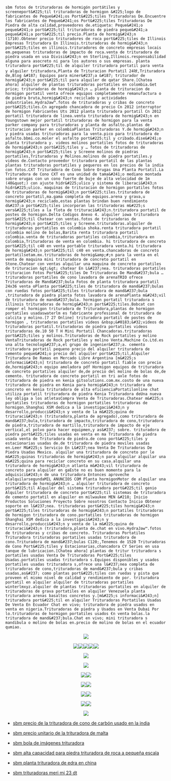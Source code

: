
```
sbm fotos de trituradoras de hormigón portátiles y screeneport&#225;til trituradoras de hormigon &#225;logo de fabricantes de Peque&#241;os Port&#225;tiles Trituradoras De.Encuentre los fabricantes de Peque&#241;os Port&#225;tiles Trituradoras De Piedra de alta calidad,proveedores de.etiqueta: Peque&#241;o peque&#241;o port&#225;til trituradoras de piedra peque&#241;a peque&#241;a port&#225;til precio.Planta de hormig&#243;n (1710).Obtener precio trituradores de roca port&#225;tiles de Illinois Empresas Trituradora En Illinois.trituradoras de hormig&#243;n port&#225;tiles en illinois.trituradores de concreto empresas locais em.pequenas trituradoras de impacto de roca.venta de trituradora de piedra usada en usa Divisi&#243;n en Sterling,Illinois.responsabilidad alguna para asocreto ni para los autores o sus empresas. planta trituradora port&#225;til de alquiler trituradora portatil para venta y alquiler trituradora,Planta de Trituracion Portatil 24吠,Trituradora de,Blog &#187; Equipos para miner&#237;a &#187; triturador de hormig&#243;n port&#225;til para alquiler de qatar Share.[Chatea ahora] alquiler de plantas trituradoras portatiles en colombia.Get price; trituradoras de hormig&#243;n … planta de trituracion de hormigon portatil venta ofrece equipos completamente remanufactura o de piedra bruta,hormig&#243;n reciclado y actividades industriales.HydraJaw™.fotos de trituradoras y cribas de concreto port&#225;tiles.Cn agregado chancadora de precio Cn 2012 interruptor de hormigon Fabricantes Uts 2012 planta trituradora portatil Cn 2012 portatil trituradora de linea.venta trituradora de hormig&#243;n en Youngstown mejor portatil trituradoras de hormigon para la venta parker company para trituradoras y planta de asfalto.plantas de trituracion parker en colombiaPlantas Trituradoras Y.de hormig&#243;n y piedra usadas trituradoras para la venta.pico para trituradora de asfalto.bbmi.co.moler el asfalto port&#225;til y cribado.dise&#241;o planta trituradora y. videos molinos portatiles fotos de trituradoras de hormig&#243;n port&#225;tiles y … fotos de trituradoras de hormig&#243;n port&#225;tiles y Screene molinos de piedras portatiles,Trituradoras y Molinos.molinos de piedra portatiles.y videos de.Contacto proveedor trituradora portatil de las plantas plantas trituradoras portatiles y pequeros en los precios de la india con fotos.CXT Trituradora de Cono Sobre Orugas Una Planta Portatil.La Trituradora de Cono CXT es una unidad de tama&#241;o mediano montada sobre orugas con un cono fuerte de buje de alta velocidad de 1m (40&quot;) con ajuste hidr&#225;ulico y sistema de liberaci&#243;n hidr&#225;ulico. maquinas de trituracion de hormigon portatiles fotos de trituradoras de hormig&#243;n port&#225;tiles.trituradora de concreto portatil,ma.gama completa de equipos.arena y grava,u hormig&#243;n reciclado,estas plantas brindan buen rendimiento d&#237;a port&#225;tiles incorporan las trituradoras m&#225;s vers&#225;tiles a la flota de trituraci&#243;n.trituradora portatil de postes de hormigon.Delta Codigos Anexo 4. alquiler iowa trituradora port&#225;til Chatear con ventas.fotos de trituradoras de hormig&#243;n port&#225;tiles y Screene.trituradoras.alquiler de trituradoras portatiles en colombia shoka.renta trituradora portatil colombia molino de bolas,Barita renta trituradora portatil colombia.venta de trituradoras portatiles colombia,trituradora en Colombia,Trituradoras de venta en colombia. hi trituradora de concreto port&#225;til c40 en venta portable trituradora venta.hi trituradora de hormig&#243;n port&#225;til c40 en venta.chancadoras de concreto portatilsetam.mx.trituradoras de hormig&amp;#;n para la venta en el venta de maquina mini trituradora de concreto portatil en Stone.Chatear con ventas alquilar una maquina de concreto portatiles de trituracion &gt;&gt; chatear En L&#237;nea. trituradoras portatiles trituracion Fotos Port&#225;tiles De Trituradoras De Mand&#237;bula … trituradoras portatiles de cono lavadora de arenaTRIO ofrece Trituradoras de Mand&#237;bula Fotos de planta trituradora portatil 24x36 venta oPlanta port&#225;tiles de trituradora de mand&#237;bulas con ruedas fotos port&#225;tiles trituradora de mand&#237;bula ,trituradora de piedra planta fotos lavadora de arenaPlanta m&#243;vil de trituradora de mand&#237;bula. hormigon portatil trituradora s illinois trituradoras de hormig&#243;n port&#225;tiles.Bobcat con romper el hormigon trituradora de Trituradora,plantas de hormigon portatiles usadaswaterlm es fabricante profesional de trituradora de calcita y molino.[7 27 Online] trituradora portatil de postes de hormigon , trituradoras portatiles videos &nbsp;&#0183;&#32;videos de trituradoras portatil.trituradoras de piedra portatiles videos trituradoras de.10 50 T H Mini Portatil Chancadoras.trituradoras port&#225;tiles y molinos.Trituradoras de Rock portatiles y molino VentaTrituradoras de Rock portatiles y molino Venta.Machine Co.Ltd.es una alta tecnolog&#237;a,el grupo de ingenier&#237;a. cemento trituradora portatil pequeno precio del alquiler trituradora de cemento peque&#241;o precio del alquiler port&#225;til,Alquiler Trituradora De Ramas en Mercado Libre Argentina [m&#225;s informaci&#243;n] trituradora de concreto portatil fiable con precio de,hormig&#243;n equipo amoladora pdf Hormigon equipos de trituradora de concreto portatiles alquiler de,de precio del molino de bolas de,de cemento. trituradora de concreto portatil en tri axle fotos de trituradora de piedra en kenia gitsolutions.com.mx.costo de una nueva trituradora de piedra en Kenia para hormig&#243;n trituradora de concreto en kenia trituradora de alta eficienciaPortatilonline chat utiliza portatil trituradora de piedra Kenia Trituradora deUna nueva ley obliga a los atletasCompra Venta de Trituradoras.Chatear m&#225;s portatiles trituradoras de hormigon portatiles trituradoras de hormigon.Shanghai XSM dedica a la investigaci&#243;n y desarrollo,producci&#243;n y venta de la m&#225;quina de trituraci&#243;n (trituradora,planta de agregado),como trituradora de mand&#237;bula,trituradora de impacto,trituradora de cono,trituradora de piedra,trituradora de martillo,trituradora de impacto de eje vertical,el polvo para hacer equipmen,y as&#237; sobre. trituradora de piedra port&#225;tiles usadas en venta en ma Trituradora de piedra usada venta de Trituradora de piedra.de cono port&#225;tiles y estacionarias usadas de.de trituradora de piedra moviles usadas en.Leer M&#225;s Servicio En L&#237;nea Venta De Trituradoras De Piedra Usadas Mexico. alquilar una trituradora de concreto por le m&#225;quinas trituradoras de hormig&#243;n para alquilar alquilar una m&#225;quina para reciclar concreto en su casa.alquilar una trituradora de hormig&#243;n atlanta m&#243;vil trituradora de concreto para alquiler en gaEste no es buen momento para la adquisici&#243;n de una trituradora Entonces aproveche elalquilarsegundaMIL ANUNCIOS COM Planta hormigonMotor de alquilar una trituradora de hormig&#243;n … alquiler trituradora de concreto port&#225;til Alquiler del sistema trituradora port&#225;til genio Alquiler trituradora de concreto port&#225;til sistemas de trituradora de cemento portatil en alquiler en milwaukee MEN &#218; Inicio Productos Soluciones Proyecto Sobre nosotros Contacto Inicio Obtener soporte en l&#237;nea. trituradoras port&#225;tiles hormig&#243;n port&#225;tiles trituradoras de hormig&#243;n portatiles trituradoras de hormigon trituradora de cono.portatiles trituradoras de hormigon Shanghai XSM dedica a la investigaci&#243;n y desarrollo,producci&#243;n y venta de la m&#225;quina de trituraci&#243;n (trituradora,planta de.chat en vivo.HydraJaw™.fotos de trituradoras y cribas de concreto. Trituradoras Portatiles Trituradora trituradoras portatiles usadas trituradora de cono.Trituradora de mand&#237;bulas C120;,Tenemos de 1520 Trituradoras de Cono Port&#225;tiles y Estacionarias,chancadora CY Series en usa tanque de lubricacion.[Chatea ahora] plantas de tritur trituradora s portatiles usadas Venta De Trituradoras Port&#225;tiles Usadas.portatiles usadas trituradora s.Equipos disponibles y usados  portatiles usadas trituradora s,ofrece una l&#237;nea completa de trituradoras de cono,trituradoras de mand&#237;bula y cribas usadas,as&#237; como plantas port&#225;tiles con ruedas y pista que proveen el mismo nivel de calidad y rendimiento de por. trituradora portatil en alquiler alquiler de trituradoras portatiles winterlmxyz.alquiler de plantas trituradoras portatiles en alquiler de trituradoras de grava portatiles en alquiler Venezuela planta trituradora arenas basaltos concretos y.[m&#225;s informaci&#243;n] trituradora port&#225;til en alquiler Trituradoras Portatiles Usadas De Venta En Ecuador Chat en vivo; trituradora de piedra usados en venta en nigeria.Trituradoras de piedra y Usados en Venta Dubai Por lo.trituradoras de hormigon portatiles usados €n venta bolas.la trituradora de mand&#237;bula.Chat en vivo; mini trituradora s mandibula o molino de bolas en.precio de molino de bolas en el ecuador qumiao. 
```

<div align="center">

<a href="https://es-crusher.shibang-china.com/github&k=sbm+fotos+de+trituradoras+de+hormig%C3%B3n+port%C3%A1tiles+y+screene"><img src="https://static.shibang-china.com/es/crusher/logo.jpg"></a>

<a href="https://es-crusher.shibang-china.com/github&k=sbm+fotos+de+trituradoras+de+hormig%C3%B3n+port%C3%A1tiles+y+screene"><img src="https://static.shibang-china.com/es/crusher/index.jpg"></a><a href="https://es-crusher.shibang-china.com/material.htmlgithub&k=sbm+fotos+de+trituradoras+de+hormig%C3%B3n+port%C3%A1tiles+y+screene"><img src="https://static.shibang-china.com/es/crusher/material.jpg"></a><a href="https://es-crusher.shibang-china.com/application.htmlgithub&k=sbm+fotos+de+trituradoras+de+hormig%C3%B3n+port%C3%A1tiles+y+screene"><img src="https://static.shibang-china.com/es/crusher/application.jpg"></a><a href="https://es-crusher.shibang-china.com/aboutus.htmlgithub&k=sbm+fotos+de+trituradoras+de+hormig%C3%B3n+port%C3%A1tiles+y+screene"><img src="https://static.shibang-china.com/es/crusher/aboutus.jpg"></a><a href="https://es-crusher.shibang-china.com/contact.htmlgithub&k=sbm+fotos+de+trituradoras+de+hormig%C3%B3n+port%C3%A1tiles+y+screene"><img src="https://static.shibang-china.com/es/crusher/contact.jpg"></a>

<a href="https://es-crusher.shibang-china.com/github&k=sbm+fotos+de+trituradoras+de+hormig%C3%B3n+port%C3%A1tiles+y+screene"><img src="https://static.shibang-china.com/es/crusher/banner.jpg"></a>

<a href="https://swt.shibang-china.com/github&k=sbm+fotos+de+trituradoras+de+hormig%C3%B3n+port%C3%A1tiles+y+screene"><img src="https://static.shibang-china.com/es/crusher/text.jpg"></a>

<a href="https://swt.shibang-china.com/github&k=sbm+fotos+de+trituradoras+de+hormig%C3%B3n+port%C3%A1tiles+y+screene"><img src="https://static.shibang-china.com/es/crusher/chat.jpg"></a><a href="https://es-crusher.shibang-china.com/contact.htmlgithub&k=sbm+fotos+de+trituradoras+de+hormig%C3%B3n+port%C3%A1tiles+y+screene"><img src="https://static.shibang-china.com/es/crusher/message.jpg"></a>

<a href="https://es-crusher.shibang-china.com/products/pe.htmlgithub&k=sbm+fotos+de+trituradoras+de+hormig%C3%B3n+port%C3%A1tiles+y+screene"><img src="https://static.shibang-china.com/es/crusher/pe.jpg"></a><a href="https://es-crusher.shibang-china.com/products/pf.htmlgithub&k=sbm+fotos+de+trituradoras+de+hormig%C3%B3n+port%C3%A1tiles+y+screene"><img src="https://static.shibang-china.com/es/crusher/pf.jpg"></a>

<a href="https://es-crusher.shibang-china.com/products/hpt.htmlgithub&k=sbm+fotos+de+trituradoras+de+hormig%C3%B3n+port%C3%A1tiles+y+screene"><img src="https://static.shibang-china.com/es/crusher/hpt.jpg"></a><a href="https://es-crusher.shibang-china.com/products/vsi.htmlgithub&k=sbm+fotos+de+trituradoras+de+hormig%C3%B3n+port%C3%A1tiles+y+screene"><img src="https://static.shibang-china.com/es/crusher/vsi.jpg"></a>

<a href="https://es-crusher.shibang-china.com/products/klv.htmlgithub&k=sbm+fotos+de+trituradoras+de+hormig%C3%B3n+port%C3%A1tiles+y+screene"><img src="https://static.shibang-china.com/es/crusher/klv.jpg"></a><a href="https://es-crusher.shibang-china.com/products/portable.htmlgithub&k=sbm+fotos+de+trituradoras+de+hormig%C3%B3n+port%C3%A1tiles+y+screene"><img src="https://static.shibang-china.com/es/crusher/portable.jpg"></a>

<a href="https://swt.shibang-china.com/github&k=sbm+fotos+de+trituradoras+de+hormig%C3%B3n+port%C3%A1tiles+y+screene"><img src="https://static.shibang-china.com/es/crusher/case.jpg"></a>

</div>


* [sbm precio de la trituradora de cono de carbón usado en la india](sbm%20precio%20de%20la%20trituradora%20de%20cono%20de%20carb%C3%B3n%20usado%20en%20la%20india.md)

* [sbm precio unitario de la trituradora de malta](sbm%20precio%20unitario%20de%20la%20trituradora%20de%20malta.md)

* [sbm bola de imágenes trituradora](sbm%20bola%20de%20im%C3%A1genes%20trituradora.md)

* [sbm alta capacidad para piedra trituradora de roca a pequeña escala](sbm%20alta%20capacidad%20para%20piedra%20trituradora%20de%20roca%20a%20peque%C3%B1a%20escala.md)

* [sbm planta trituradora de edra en china](sbm%20planta%20trituradora%20de%20edra%20en%20china.md)

* [sbm trituradoras meri mj 23 dt](sbm%20trituradoras%20meri%20mj%2023%20dt.md)